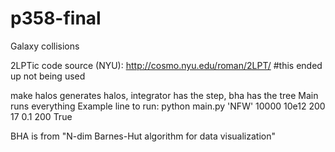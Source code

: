 # p358-final
Galaxy collisions

2LPTic code source (NYU): http://cosmo.nyu.edu/roman/2LPT/ #this ended up not being used 

make halos generates halos, integrator has the step, bha has the tree
Main runs everything 
Example line to run: python main.py 'NFW' 10000 10e12 200 17 0.1 200 True

BHA is from "N-dim Barnes-Hut algorithm for data visualization"

